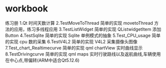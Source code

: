 # workbook

练习册
1.Qt 时间天数计算
2.TestMoveToThread 简单的实现 movetoThread 方法的应用，练习多线程应用
3.TestListWidget 简单的实现 QListwidgetItem 添加 Button
4.TestSqlite 简单的实现 Sqlite 单例模式的抽象
5.Test_CPU_usage 简单的实现 cpu 数的采集
6.TestV4L2 简单的实现 V4L2 采集摄像头图像
7.Test_chart_Realtimecurve 简单的实现 qml chartView 实时曲线显示
8.TestDrivingcurve 简单的实现 qml maps 实时行驶路线以及返航曲线,车辆使用在中心点,带偏转(ARM中适合Qt5.12.6)
